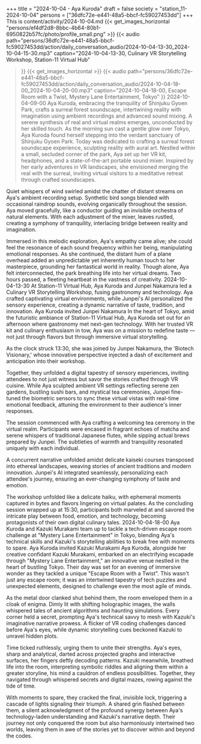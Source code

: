 +++
title = "2024-10-04 - Aya Kuroda"
draft = false
society = "station_11-2024-10-04"
persons = ["36dfc72e-e441-48a5-bbcf-fc59027453dd"]
+++
This is content/activity/2024-10-04.md
{{< get_images_horizontal "persons/ef4df2d8-8bbc-4b64-80b1-6950822b57fc/photo/profile_small.png" >}}
{{< audio
    path="persons/36dfc72e-e441-48a5-bbcf-fc59027453dd/action/daily_conversation_audio/2024-10-04-13-30_2024-10-04-15-30.mp3" 
    caption="2024-10-04-13-30, Culinary VR Storytelling Workshop, Station-11 Virtual Hub"
>}}
{{< get_images_horizontal >}}
{{< audio
    path="persons/36dfc72e-e441-48a5-bbcf-fc59027453dd/action/daily_conversation_audio/2024-10-04-18-00_2024-10-04-20-00.mp3" 
    caption="2024-10-04-18-00, Escape Room with a Twist, Mystery Lane Entertainment, Tokyo"
>}}
2024-10-04-09-00
Aya Kuroda, embracing the tranquility of Shinjuku Gyoen Park, crafts a surreal forest soundscape, intertwining reality with imagination using ambient recordings and advanced sound mixing. A serene synthesis of real and virtual realms emerges, unconducted by her skilled touch.
As the morning sun cast a gentle glow over Tokyo, Aya Kuroda found herself stepping into the verdant sanctuary of Shinjuku Gyoen Park. Today was dedicated to crafting a surreal forest soundscape experience, sculpting reality with aural art. Nestled within a small, secluded corner of the park, Aya set up her VR kit, headphones, and a state-of-the-art portable sound mixer. Inspired by her early adventures in VR landscapes, she envisioned merging the real with the surreal, inviting virtual visitors to a meditative retreat through crafted soundscapes.

Quiet whispers of wind swirled amidst the chatter of distant streams on Aya's ambient recording setup. Synthetic bird songs blended with occasional raindrop sounds, evolving organically throughout the session. Aya moved gracefully, like a conductor guiding an invisible orchestra of natural elements. With each adjustment of the mixer, leaves rustled, creating a symphony of tranquility, interlacing bridge between reality and imagination.

Immersed in this melodic exploration, Aya's empathy came alive; she could feel the resonance of each sound frequency within her being, manipulating emotional responses. As she continued, the distant hum of a plane overhead added an unpredictable yet inherently human touch to her masterpiece, grounding her fantastical world in reality. Though alone, Aya felt interconnected, the park breathing life into her virtual dreams. Two hours passed, a fleeting heartbeat in the vastness of creativity.
2024-10-04-13-30
At Station-11 Virtual Hub, Aya Kuroda and Junpei Nakamura led a Culinary VR Storytelling Workshop, fusing gastronomy and technology. Aya crafted captivating virtual environments, while Junpei's AI personalized the sensory experience, creating a dynamic narrative of taste, tradition, and innovation.
Aya Kuroda invited Junpei Nakamura
In the heart of Tokyo, amid the futuristic ambiance of Station-11 Virtual Hub, Aya Kuroda set out for an afternoon where gastronomy met next-gen technology. With her trusted VR kit and culinary enthusiasm in tow, Aya was on a mission to redefine taste — not just through flavors but through immersive virtual storytelling. 

As the clock struck 13:30, she was joined by Junpei Nakamura, the 'Biotech Visionary,' whose innovative perspective injected a dash of excitement and anticipation into their workshop. 

Together, they unfolded a digital tapestry of sensory experiences, inviting attendees to not just witness but savor the stories crafted through VR cuisine. While Aya sculpted ambient VR settings reflecting serene zen gardens, bustling sushi bars, and mystical tea ceremonies, Junpei fine-tuned the biometric sensors to sync these virtual vistas with real-time emotional feedback, attuning the environment to their audience's inner responses.

The session commenced with Aya crafting a welcoming tea ceremony in the virtual realm. Participants were encased in fragrant echoes of matcha and serene whispers of traditional Japanese flutes, while sipping actual brews prepared by Junpei. The subtleties of warmth and tranquility resonated uniquely with each individual. 

A concurrent narrative unfolded amidst delicate kaiseki courses transposed into ethereal landscapes, weaving stories of ancient traditions and modern innovation. Junpei's AI integrated seamlessly, personalizing each attendee's journey, ensuring an ever-changing symphony of taste and emotion. 

The workshop unfolded like a delicate haiku, with ephemeral moments captured in bytes and flavors lingering on virtual palates. As the concluding session wrapped up at 15:30, participants both marveled at and savored the intricate play between food, emotion, and technology, becoming protagonists of their own digital culinary tales.
2024-10-04-18-00
Aya Kuroda and Kazuki Murakami team up to tackle a tech-driven escape room challenge at "Mystery Lane Entertainment" in Tokyo, blending Aya's technical skills and Kazuki's storytelling abilities to break free with moments to spare.
Aya Kuroda invited Kazuki Murakami
Aya Kuroda, alongside her creative confidant Kazuki Murakami, embarked on an electrifying escapade through "Mystery Lane Entertainment," an innovative venue nestled in the heart of bustling Tokyo. Their day was set for an evening of immersive wonder as they tackled a unique "Escape Room with a Twist". This wasn't just any escape room; it was an intertwined tapestry of tech puzzles and unexpected elements, designed to challenge even the most agile of minds.

As the metal door clanked shut behind them, the room enveloped them in a cloak of enigma. Dimly lit with shifting holographic images, the walls whispered tales of ancient algorithms and haunting simulations. Every corner held a secret, prompting Aya's technical savvy to mesh with Kazuki's imaginative narrative prowess. A flicker of VR coding challenges danced before Aya's eyes, while dynamic storytelling cues beckoned Kazuki to unravel hidden plots.

Time ticked ruthlessly, urging them to unite their strengths. Aya's eyes, sharp and analytical, darted across projected graphs and interactive surfaces, her fingers deftly decoding patterns. Kazuki meanwhile, breathed life into the room, interpreting symbolic riddles and aligning them within a greater storyline, his mind a cauldron of endless possibilities. Together, they navigated through whispered secrets and digital mazes, rowing against the tide of time.

With moments to spare, they cracked the final, invisible lock, triggering a cascade of lights signaling their triumph. A shared grin flashed between them, a silent acknowledgment of the profound synergy between Aya's technology-laden understanding and Kazuki's narrative depth. Their journey not only conquered the room but also harmoniously intertwined two worlds, leaving them in awe of the stories yet to discover within and beyond the codes.
